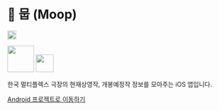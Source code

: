 # :movie_camera: 뭅 (Moop)

<a href='https://developer.android.com'><img height="20px" src='http://img.shields.io/badge/platform-ios-brightgreen.svg'/></a>

<a href='https://play.google.com/store/apps/details?id=soup.movie'><img height="60px" src='https://play.google.com/intl/en/badges/images/generic/ko_badge_web_generic.png'/></a> <a href='https://itunes.apple.com/us/app/moop/id1464896856?l=ko&ls=1&mt=8'><img height="40px" src='https://linkmaker.itunes.apple.com/ko-kr/badge-lrg.svg?releaseDate=2017-04-10&kind=iossoftware&bubble=ios_apps'/></a>

한국 멀티플렉스 극장의 현재상영작, 개봉예정작 정보를 모아주는 iOS 앱입니다.

[Android 프로젝트로 이동하기](https://github.com/fornewid/Moop-Android)

